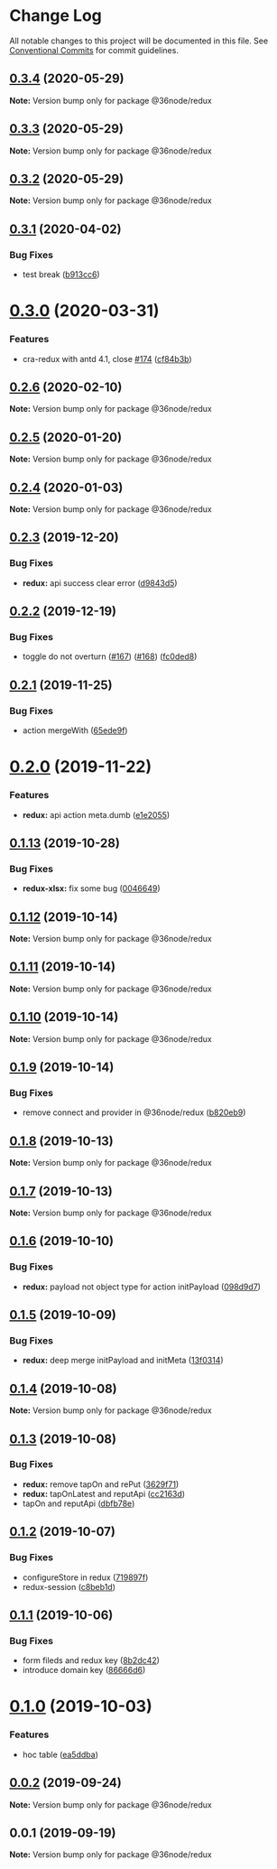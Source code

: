 # Change Log

All notable changes to this project will be documented in this file.
See [Conventional Commits](https://conventionalcommits.org) for commit guidelines.

## [0.3.4](https://github.com/36node/sketch/compare/@36node/redux@0.3.3...@36node/redux@0.3.4) (2020-05-29)

**Note:** Version bump only for package @36node/redux





## [0.3.3](https://github.com/36node/sketch/compare/@36node/redux@0.3.2...@36node/redux@0.3.3) (2020-05-29)

**Note:** Version bump only for package @36node/redux





## [0.3.2](https://github.com/36node/sketch/compare/@36node/redux@0.3.1...@36node/redux@0.3.2) (2020-05-29)

**Note:** Version bump only for package @36node/redux





## [0.3.1](https://github.com/36node/sketch/compare/@36node/redux@0.3.0...@36node/redux@0.3.1) (2020-04-02)


### Bug Fixes

* test break ([b913cc6](https://github.com/36node/sketch/commit/b913cc6))





# [0.3.0](https://github.com/36node/sketch/compare/@36node/redux@0.2.6...@36node/redux@0.3.0) (2020-03-31)


### Features

* cra-redux with antd 4.1, close [#174](https://github.com/36node/sketch/issues/174) ([cf84b3b](https://github.com/36node/sketch/commit/cf84b3b))





## [0.2.6](https://github.com/36node/sketch/compare/@36node/redux@0.2.5...@36node/redux@0.2.6) (2020-02-10)

**Note:** Version bump only for package @36node/redux





## [0.2.5](https://github.com/36node/sketch/compare/@36node/redux@0.2.4...@36node/redux@0.2.5) (2020-01-20)

**Note:** Version bump only for package @36node/redux





## [0.2.4](https://github.com/36node/sketch/compare/@36node/redux@0.2.3...@36node/redux@0.2.4) (2020-01-03)

**Note:** Version bump only for package @36node/redux





## [0.2.3](https://github.com/36node/sketch/compare/@36node/redux@0.2.2...@36node/redux@0.2.3) (2019-12-20)


### Bug Fixes

* **redux:** api success clear error ([d9843d5](https://github.com/36node/sketch/commit/d9843d5))





## [0.2.2](https://github.com/36node/sketch/compare/@36node/redux@0.2.1...@36node/redux@0.2.2) (2019-12-19)


### Bug Fixes

* toggle do not overturn ([#167](https://github.com/36node/sketch/issues/167)) ([#168](https://github.com/36node/sketch/issues/168)) ([fc0ded8](https://github.com/36node/sketch/commit/fc0ded8))





## [0.2.1](https://github.com/36node/sketch/compare/@36node/redux@0.2.0...@36node/redux@0.2.1) (2019-11-25)


### Bug Fixes

* action mergeWith ([65ede9f](https://github.com/36node/sketch/commit/65ede9f))





# [0.2.0](https://github.com/36node/sketch/compare/@36node/redux@0.1.13...@36node/redux@0.2.0) (2019-11-22)


### Features

* **redux:** api action meta.dumb ([e1e2055](https://github.com/36node/sketch/commit/e1e2055))





## [0.1.13](https://github.com/36node/sketch/compare/@36node/redux@0.1.12...@36node/redux@0.1.13) (2019-10-28)


### Bug Fixes

* **redux-xlsx:** fix some bug ([0046649](https://github.com/36node/sketch/commit/0046649))





## [0.1.12](https://github.com/36node/sketch/compare/@36node/redux@0.1.11...@36node/redux@0.1.12) (2019-10-14)

**Note:** Version bump only for package @36node/redux





## [0.1.11](https://github.com/36node/sketch/compare/@36node/redux@0.1.10...@36node/redux@0.1.11) (2019-10-14)

**Note:** Version bump only for package @36node/redux





## [0.1.10](https://github.com/36node/sketch/compare/@36node/redux@0.1.9...@36node/redux@0.1.10) (2019-10-14)

**Note:** Version bump only for package @36node/redux





## [0.1.9](https://github.com/36node/sketch/compare/@36node/redux@0.1.8...@36node/redux@0.1.9) (2019-10-14)


### Bug Fixes

* remove connect and provider in @36node/redux ([b820eb9](https://github.com/36node/sketch/commit/b820eb9))





## [0.1.8](https://github.com/36node/sketch/compare/@36node/redux@0.1.7...@36node/redux@0.1.8) (2019-10-13)

**Note:** Version bump only for package @36node/redux





## [0.1.7](https://github.com/36node/sketch/compare/@36node/redux@0.1.6...@36node/redux@0.1.7) (2019-10-13)

**Note:** Version bump only for package @36node/redux





## [0.1.6](https://github.com/36node/sketch/compare/@36node/redux@0.1.5...@36node/redux@0.1.6) (2019-10-10)


### Bug Fixes

* **redux:** payload not object type for action initPayload ([098d9d7](https://github.com/36node/sketch/commit/098d9d7))





## [0.1.5](https://github.com/36node/sketch/compare/@36node/redux@0.1.4...@36node/redux@0.1.5) (2019-10-09)


### Bug Fixes

* **redux:** deep merge initPayload and initMeta ([13f0314](https://github.com/36node/sketch/commit/13f0314))





## [0.1.4](https://github.com/36node/sketch/compare/@36node/redux@0.1.3...@36node/redux@0.1.4) (2019-10-08)

**Note:** Version bump only for package @36node/redux





## [0.1.3](https://github.com/36node/sketch/compare/@36node/redux@0.1.2...@36node/redux@0.1.3) (2019-10-08)


### Bug Fixes

* **redux:** remove tapOn and rePut ([3629f71](https://github.com/36node/sketch/commit/3629f71))
* **redux:** tapOnLatest and reputApi ([cc2163d](https://github.com/36node/sketch/commit/cc2163d))
* tapOn and reputApi ([dbfb78e](https://github.com/36node/sketch/commit/dbfb78e))





## [0.1.2](https://github.com/36node/sketch/compare/@36node/redux@0.1.1...@36node/redux@0.1.2) (2019-10-07)


### Bug Fixes

* configureStore in redux ([719897f](https://github.com/36node/sketch/commit/719897f))
* redux-session ([c8beb1d](https://github.com/36node/sketch/commit/c8beb1d))





## [0.1.1](https://github.com/36node/sketch/compare/@36node/redux@0.1.0...@36node/redux@0.1.1) (2019-10-06)


### Bug Fixes

* form fileds and redux key ([8b2dc42](https://github.com/36node/sketch/commit/8b2dc42))
* introduce domain key ([86666d6](https://github.com/36node/sketch/commit/86666d6))





# [0.1.0](https://github.com/36node/sketch/compare/@36node/redux@0.0.2...@36node/redux@0.1.0) (2019-10-03)


### Features

* hoc table ([ea5ddba](https://github.com/36node/sketch/commit/ea5ddba))





## [0.0.2](https://github.com/36node/sketch/compare/@36node/redux@0.0.1...@36node/redux@0.0.2) (2019-09-24)

**Note:** Version bump only for package @36node/redux





## 0.0.1 (2019-09-19)

**Note:** Version bump only for package @36node/redux
